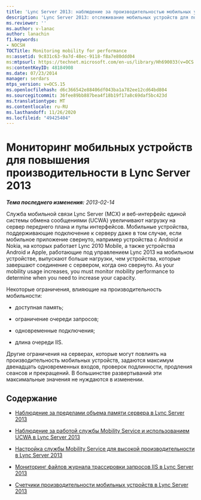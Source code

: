```yaml
---
title: 'Lync Server 2013: наблюдение за производительностью мобильных устройств'
description: 'Lync Server 2013: отслеживание мобильных устройств для повышения производительности.'
ms.reviewer: ''
ms.author: v-lanac
author: lanachin
f1.keywords:
- NOCSH
TOCTitle: Monitoring mobility for performance
ms:assetid: 9c831c63-9a7d-48ec-9118-f8a7e80ddd04
ms:mtpsurl: https://technet.microsoft.com/en-us/library/Hh690033(v=OCS.15)
ms:contentKeyID: 48184908
ms.date: 07/23/2014
manager: serdars
mtps_version: v=OCS.15
ms.openlocfilehash: d6c366542e88406df043ba1a782ee12cd64bd804
ms.sourcegitcommit: 36fee89bb887bea4f18b19f17a8c69daf5bc423d
ms.translationtype: MT
ms.contentlocale: ru-RU
ms.lasthandoff: 11/26/2020
ms.locfileid: "49425404"
---
```

# <a name="monitoring-mobility-for-performance-in-lync-server-2013"></a>Мониторинг мобильных устройств для повышения производительности в Lync Server 2013

<div data-xmlns="http://www.w3.org/1999/xhtml">

<div class="topic" data-xmlns="http://www.w3.org/1999/xhtml" data-msxsl="urn:schemas-microsoft-com:xslt" data-cs="https://msdn.microsoft.com/">

<div data-asp="https://msdn2.microsoft.com/asp">



</div>

<div id="mainSection">

<div id="mainBody">

<span> </span>

_**Тема последнего изменения:** 2013-02-14_

Служба мобильной связи Lync Server (MCX) и веб-интерфейс единой системы обмена сообщениями (UCWA) увеличивают нагрузку на сервер переднего плана и пулы интерфейсов. Мобильные устройства, поддерживающие подключение к серверу даже в том случае, если мобильное приложение свернуто, например устройства с Android и Nokia, на которых работает Lync 2010 Mobile, а также устройства Android и Apple, работающие под управлением Lync 2013 на мобильном устройстве, выпускают больше нагрузки, чем устройства, которые завершают соединение с сервером, когда оно свернуто. As your mobility usage increases, you must monitor mobility performance to determine when you need to increase your capacity.

Некоторые ограничения, влияющие на производительность мобильности:

  - доступная память;

  - ограничение очереди запросов;

  - одновременные подключения;

  - длина очереди IIS.

Другие ограничения на серверах, которые могут повлиять на производительность мобильных устройств, задаются максимум двенадцать одновременных входов, проверок подлинности, продления сеансов и прекращений. В большинстве развертываний эти максимальные значения не нуждаются в изменении.

<div>

## <a name="in-this-section"></a>Содержание

  - [Наблюдение за пределами объема памяти сервера в Lync Server 2013](lync-server-2013-monitoring-for-server-memory-capacity-limits.md)

  - [Наблюдение за работой службы Mobility Service и использованием UCWA в Lync Server 2013](lync-server-2013-monitoring-mobility-service-and-ucwa-usage.md)

  - [Настройка службы Mobility Service для высокой производительности в Lync Server 2013](lync-server-2013-configuring-mobility-service-for-high-performance.md)

  - [Мониторинг файлов журнала трассировки запросов IIS в Lync Server 2013](lync-server-2013-monitoring-iis-request-tracing-log-files.md)

  - [Счетчики производительности мобильных устройств в Lync Server 2013](lync-server-2013-mobility-performance-counters.md)

</div>

</div>

<span> </span>

</div>

</div>

</div>

